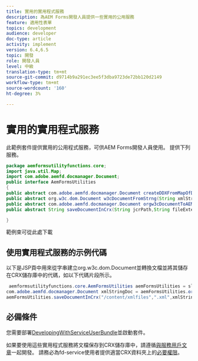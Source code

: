 ```yaml
---
title: 實用的實用程式服務
description: 為AEM Forms開發人員提供一些實用的公用服務
feature: 適用性表單
topics: development
audience: developer
doc-type: article
activity: implement
version: 6.4,6.5
topic: 開發
role: 開發人員
level: 中級
translation-type: tm+mt
source-git-commit: d9714b9a291ec3ee5f3dba9723de72bb120d2149
workflow-type: tm+mt
source-wordcount: '160'
ht-degree: 3%

---
```



# 實用的實用程式服務

此範例套件提供實用的公用程式服務，可供AEM Forms開發人員使用。 提供下列服務。


```java
package aemformsutilityfunctions.core;
import java.util.Map;
import com.adobe.aemfd.docmanager.Document;
public interface AemFormsUtilities
{
public abstract com.adobe.aemfd.docmanager.Document createDDXFromMapOfDocuments(Map<String, com.adobe.aemfd.docmanager.Document> paramMap);
public abstract org.w3c.dom.Document w3cDocumentFromStrng(String xmlString);
public abstract com.adobe.aemfd.docmanager.Document orgw3cDocumentToAEMFDDocument(org.w3c.dom.Document xmlDocument);
public abstract String saveDocumentInCrx(String jcrPath,String fileExtension, Document documentToSave);

}
```

範例束可從此處下載[](assets/aemformsutilityfunctions.aemformsutilityfunctions.core-1.0-SNAPSHOT.jar)

## 使用實用程式服務的示例代碼

以下是JSP頁中用來從字串建立org.w3c.dom.Document並轉換文檔並將其儲存在CRX儲存庫中的代碼，如以下代碼片段所示。

```java
 aemformsutilityfunctions.core.AemFormsUtilities aemFormsUtilities = sling.getService(aemformsutilityfunctions.core.AemFormsUtilities.class);
com.adobe.aemfd.docmanager.Document xmlStringDoc = aemFormsUtilities.orgw3cDocumentToAEMFDDocument(aemFormsUtilities.w3cDocumentFromStrng("<data><fname>Girish</fname></data>"));
aemFormsUtilities.saveDocumentInCrx("/content/xmlfiles",".xml",xmlStringDoc);
```

## 必備條件


您需要部署[DevelopingWithServiceUserBundle](https://experienceleague.adobe.com/docs/experience-manager-learn/assets/DevelopingWithServiceUser.jar)並啟動套件。


如果要使用這些實用程式服務將文檔保存到CRX儲存庫中，請遵循[與服務用戶文章](https://experienceleague.adobe.com/docs/experience-manager-learn/forms/adaptive-forms/service-user-tutorial-develop.html?lang=en#adaptive-forms)一起開發。 請務必為fd-service使用者提供適當CRX資料夾上的[必要權限](http://localhost:4502/useradmin)。


